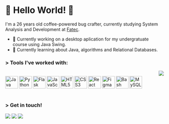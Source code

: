 

 # 🐧 Hello World! 🚩
 
I'm a 26 years old coffee-powered bug crafter, currently studying System Analysis and Development at [Fatec](http://fatecsjc-prd.azurewebsites.net/).

- 🔭 Currently working on a desktop aplication for my undergratuate course using Java Swing.
- 🌱 Currently learning about Java, algorithms and Relational Databases.

### > Tools I've worked with:

<img src="https://github-readme-stats.vercel.app/api/top-langs/?username=Dodekafonos&langs_count=12&layout=compact&theme=gruvbox" align="right">

<div style-"display=inline_block"><br>
<img width="40px" src="https://cdn.jsdelivr.net/gh/devicons/devicon/icons/java/java-original-wordmark.svg" title="Java"/>
<img width="40px" src="https://cdn.jsdelivr.net/gh/devicons/devicon/icons/python/python-original.svg" title="Python"/>
<img width="40px" src="https://cdn.jsdelivr.net/gh/devicons/devicon/icons/flask/flask-original-wordmark.svg" title="Flask"/>
<img width="40px" src="https://cdn.jsdelivr.net/gh/devicons/devicon/icons/javascript/javascript-original.svg" title = "JavaScript"/>
<img width="40px" src="https://cdn.jsdelivr.net/gh/devicons/devicon/icons/html5/html5-original-wordmark.svg" title = "HTML5"/>
<img width="40px" src="https://cdn.jsdelivr.net/gh/devicons/devicon/icons/css3/css3-original-wordmark.svg" title = "CSS3"/>
<img width="40px" src="https://cdn.jsdelivr.net/gh/devicons/devicon/icons/react/react-original.svg" title = "React"/>
<img width="40px" src="https://cdn.jsdelivr.net/gh/devicons/devicon/icons/figma/figma-original.svg" title = "Figma"/>
<img width="40px" src="https://cdn.jsdelivr.net/gh/devicons/devicon/icons/bash/bash-original.svg" title="Bash"/>
<img width="40px" src="https://cdn.jsdelivr.net/gh/devicons/devicon/icons/mysql/mysql-original.svg" title="MySQL"/>
</div> <br>

### > Get in touch!
<div> 
<!--   <a href="https://instagram.com/tropicalisueberalles/" target="_blank"><img src="https://img.shields.io/badge/-Instagram-%23E4405F?style=for-the-badge&logo=instagram&logoColor=white" target="_blank"></a> -->
<!--  	<a href="https://www.twitch.tv/dodekafonos" target="_blank"><img src="https://img.shields.io/badge/Twitch-9146FF?style=for-the-badge&logo=twitch&logoColor=white" target="_blank"></a> -->
<!--  <a href="https://discord.gg/#" target="_blank"><img src="https://img.shields.io/badge/Discord-7289DA?style=for-the-badge&logo=discord&logoColor=white" target="_blank"></a>  -->
  
  <a href = "https://twitter.com/tempodefezes"><img src="https://img.shields.io/badge/Twitter-1DA1F2?style=for-the-badge&logo=twitter&logoColor=white" target="_blank"></a>
  <a href = "mailto:j.bueno@unifesp.br"><img src="https://img.shields.io/badge/-Gmail-%23333?style=for-the-badge&logo=gmail&logoColor=white" target="_blank"></a>
  <a href="https://www.linkedin.com/in/jonas-alves" target="_blank"><img src="https://img.shields.io/badge/-LinkedIn-%230077B5?style=for-the-badge&logo=linkedin&logoColor=white" target="_blank"></a> 
</div>
